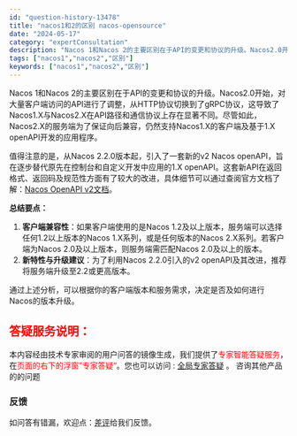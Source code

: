 ```yaml
---
id: "question-history-13478"
title: "nacos1和2的区别 nacos-opensource"
date: "2024-05-17"
category: "expertConsultation"
description: "Nacos 1和Nacos 2的主要区别在于API的变更和协议的升级。Nacos2.0开始，对大量客户端访问的API进行了调整，从HTTP协议切换到了gRPC协议，这导致了Nacos1.X与Nacos2.X在API路径和通信协议上存在显著不同。尽管如此，Nacos2.X的服务端为了保证向后兼容，仍然"
tags: ["nacos1","nacos2","区别"]
keywords: ["nacos1","nacos2","区别"]
---
```


Nacos 1和Nacos 2的主要区别在于API的变更和协议的升级。Nacos2.0开始，对大量客户端访问的API进行了调整，从HTTP协议切换到了gRPC协议，这导致了Nacos1.X与Nacos2.X在API路径和通信协议上存在显著不同。尽管如此，Nacos2.X的服务端为了保证向后兼容，仍然支持Nacos1.X的客户端及基于1.X openAPI开发的应用程序。

值得注意的是，从Nacos 2.2.0版本起，引入了一套新的v2 Nacos openAPI，旨在逐步替代原先在控制台和自定义开发中应用的1.X openAPI。这套新API在返回格式、返回码及规范性方面有了较大的改进，具体细节可以通过查阅官方文档了解：[Nacos OpenAPI v2文档](https://nacos.io/docs/latest/guide/user/open-api/)。

**总结要点：**
1. **客户端兼容性**：如果客户端使用的是Nacos 1.2及以上版本，服务端可以选择任何1.2以上版本的Nacos 1.X系列，或是任何版本的Nacos 2.X系列。若客户端为Nacos 2.0及以上版本，则服务端需匹配Nacos 2.0及以上的版本。
2. **新特性与升级建议**：为了利用Nacos 2.2.0引入的v2 openAPI及其改进，推荐将服务端升级至2.2或更高版本。

通过上述分析，可以根据你的客户端版本和服务需求，决定是否及如何进行Nacos的版本升级。
## <font color="#FF0000">答疑服务说明：</font> 

本内容经由技术专家审阅的用户问答的镜像生成，我们提供了<font color="#FF0000">专家智能答疑服务</font>，在<font color="#FF0000">页面的右下的浮窗”专家答疑“</font>。您也可以访问 : [全局专家答疑](https://opensource.alibaba.com/chatBot) 。 咨询其他产品的的问题

### 反馈
如问答有错漏，欢迎点：[差评](https://ai.nacos.io/user/feedbackByEnhancerGradePOJOID?enhancerGradePOJOId=13903)给我们反馈。
